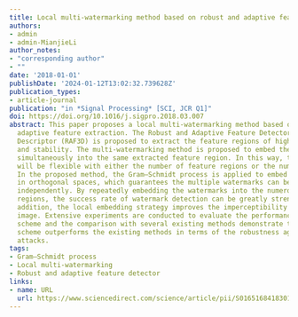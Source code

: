 ```yaml
---
title: Local multi-watermarking method based on robust and adaptive feature extraction
authors:
- admin
- admin-MianjieLi
author_notes:
- "corresponding author"
- ""
date: '2018-01-01'
publishDate: '2024-01-12T13:02:32.739628Z'
publication_types:
- article-journal
publication: "in *Signal Processing* [SCI, JCR Q1]"
doi: https://doi.org/10.1016/j.sigpro.2018.03.007
abstract: This paper proposes a local multi-watermarking method based on robust and
  adaptive feature extraction. The Robust and Adaptive Feature Detector based on DAISY
  Descriptor (RAF3D) is proposed to extract the feature regions of high robustness
  and stability. The multi-watermarking method is proposed to embed the multiple watermarks
  simultaneously into the same extracted feature region. In this way, the capacity
  will be flexible with either the number of feature regions or the number of watermarks.
  In the proposed method, the Gram–Schmidt process is applied to embed the watermarks
  in orthogonal spaces, which guarantees the multiple watermarks can be extracted
  independently. By repeatedly embedding the watermarks into the numerous feature
  regions, the success rate of watermark detection can be greatly strengthened. In
  addition, the local embedding strategy improves the imperceptibility of the watermarked
  image. Extensive experiments are conducted to evaluate the performance of the proposed
  scheme and the comparison with several existing methods demonstrate that the proposed
  scheme outperforms the existing methods in terms of the robustness against various
  attacks.
tags:
- Gram–Schmidt process
- Local multi-watermarking
- Robust and adaptive feature detector
links:
- name: URL
  url: https://www.sciencedirect.com/science/article/pii/S0165168418301051
---
```

